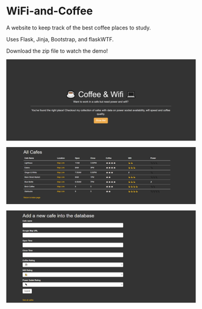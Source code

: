 # WiFi-and-Coffee
A website to keep track of the best coffee places to study. 

Uses Flask, Jinja, Bootstrap, and flaskWTF. 

Download the zip file to watch the demo!

![Image of Contact Card](https://github.com/dandrea1/WiFi-and-Coffee/blob/main/home-page.PNG)


![Image of Contact Card](https://github.com/dandrea1/WiFi-and-Coffee/blob/main/cafe-page.PNG)


![Image of Contact Card](https://github.com/dandrea1/WiFi-and-Coffee/blob/main/form-page.PNG)
